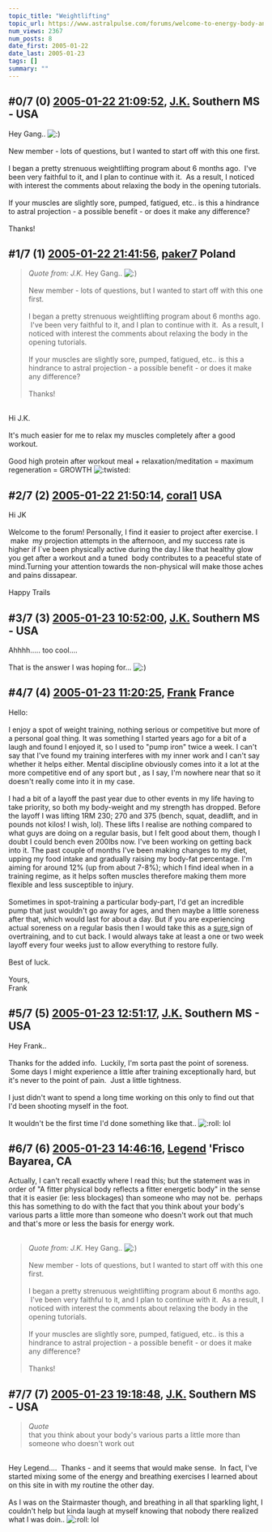 ```yaml
---
topic_title: "Weightlifting"
topic_url: https://www.astralpulse.com/forums/welcome-to-energy-body-and-the-chakras/weightlifting
num_views: 2367
num_posts: 8
date_first: 2005-01-22
date_last: 2005-01-23
tags: []
summary: ""
---
```


## \#0/7 (0) [2005-01-22 21:09:52](https://www.astralpulse.com/forums/index.php?msg=144379), [J.K.](https://www.astralpulse.com/forums/profile/?u=7742) Southern MS - USA ##
<section>
Hey Gang..
<img alt=":)" class="smiley" src="https://www.astralpulse.com/forums/Smileys/fugue/smiley.png" title="Smiley"/>
<br>
<br>
New member - lots of questions, but I wanted to start off with this one first.
<br>
<br>
I began a pretty strenuous weightlifting program about 6 months ago.  I've been very faithful to it, and I plan to continue with it.  As a result, I noticed with interest the comments about relaxing the body in the opening tutorials.
<br>
<br>
If your muscles are slightly sore, pumped, fatigued, etc.. is this a hindrance to astral projection - a possible benefit - or does it make any difference?
<br>
<br>
Thanks!
</section>

## \#1/7 (1) [2005-01-22 21:41:56](https://www.astralpulse.com/forums/index.php?msg=144384), [paker7](https://www.astralpulse.com/forums/profile/?u=102) Poland ##
<section>
<blockquote class="bbc_standard_quote">
 <cite>
  Quote from: J.K.
 </cite>
 Hey Gang..
 <img alt=":)" class="smiley" src="https://www.astralpulse.com/forums/Smileys/fugue/smiley.png" title="Smiley"/>
 <br>
 <br>
 New member - lots of questions, but I wanted to start off with this one first.
 <br>
 <br>
 I began a pretty strenuous weightlifting program about 6 months ago.  I've been very faithful to it, and I plan to continue with it.  As a result, I noticed with interest the comments about relaxing the body in the opening tutorials.
 <br>
 <br>
 If your muscles are slightly sore, pumped, fatigued, etc.. is this a hindrance to astral projection - a possible benefit - or does it make any difference?
 <br>
 <br>
 Thanks!
</blockquote>
<br>
Hi J.K.
<br>
<br>
It's much easier for me to relax my muscles completely after a good workout.
<br>
<br>
Good high protein after workout meal + relaxation/meditation = maximum regeneration = GROWTH
<img alt=":twisted:" class="smiley" src="https://www.astralpulse.com/forums/Smileys/fugue/evil.png" title="evil"/>
</section>

## \#2/7 (2) [2005-01-22 21:50:14](https://www.astralpulse.com/forums/index.php?msg=144385), [coral1](https://www.astralpulse.com/forums/profile/?u=1203) USA ##
<section>
Hi JK
<br>
<br>
Welcome to the forum! Personally, I find it easier to project after exercise. I  make  my projection attempts in the afternoon, and my success rate is higher if I`ve been physically active during the day.I like that healthy glow you get after a workout and a tuned  body contributes to a peaceful state of mind.Turning your attention towards the non-physical will make those aches and pains dissapear.
<br>
<br>
Happy Trails
</section>

## \#3/7 (3) [2005-01-23 10:52:00](https://www.astralpulse.com/forums/index.php?msg=144399), [J.K.](https://www.astralpulse.com/forums/profile/?u=7742) Southern MS - USA ##
<section>
Ahhhh..... too cool....
<br>
<br>
That is the answer I was hoping for...
<img alt=":)" class="smiley" src="https://www.astralpulse.com/forums/Smileys/fugue/smiley.png" title="Smiley"/>
</section>

## \#4/7 (4) [2005-01-23 11:20:25](https://www.astralpulse.com/forums/index.php?msg=144409), [Frank](https://www.astralpulse.com/forums/profile/?u=359) France ##
<section>
Hello:
<br>
<br>
I enjoy a spot of weight training, nothing serious or competitive but more of a personal goal thing. It was something I started years ago for a bit of a laugh and found I enjoyed it, so I used to "pump iron" twice a week. I can't say that I've found my training interferes with my inner work and I can't say whether it helps either. Mental discipline obviously comes into it a lot at the more competitive end of any sport but , as I say, I'm nowhere near that so it doesn't really come into it in my case.
<br>
<br>
I had a bit of a layoff the past year due to other events in my life having to take priority, so both my body-weight and my strength has dropped. Before the layoff I was lifting 1RM 230; 270 and 375 (bench, squat, deadlift, and in pounds not kilos! I wish, lol). These lifts I realise are nothing compared to what guys are doing on a regular basis, but I felt good about them, though I doubt I could bench even 200lbs now. I've been working on getting back into it. The past couple of months I've been making changes to my diet, upping my food intake and gradually raising my body-fat percentage. I'm aiming for around 12% (up from about 7-8%); which I find ideal when in a training regime, as it helps soften muscles therefore making them more flexible and less susceptible to injury.
<br>
<br>
Sometimes in spot-training a particular body-part, I'd get an incredible pump that just wouldn't go away for ages, and then maybe a little soreness after that, which would last for about a day. But if you are experiencing actual soreness on a regular basis then I would take this as a
<u>
 sure
</u>
sign of overtraining, and to cut back. I would always take at least a one or two week layoff every four weeks just to allow everything to restore fully.
<br>
<br>
Best of luck.
<br>
<br>
Yours,
<br>
Frank
</section>

## \#5/7 (5) [2005-01-23 12:51:17](https://www.astralpulse.com/forums/index.php?msg=144421), [J.K.](https://www.astralpulse.com/forums/profile/?u=7742) Southern MS - USA ##
<section>
Hey Frank..
<br>
<br>
Thanks for the added info.  Luckily, I'm sorta past the point of soreness.  Some days I might experience a little after training exceptionally hard, but it's never to the point of pain.  Just a little tightness.
<br>
<br>
I just didn't want to spend a long time working on this only to find out that I'd been shooting myself in the foot.
<br>
<br>
It wouldn't be the first time I'd done something like that..
<img alt=":roll:" class="smiley" src="https://www.astralpulse.com/forums/Smileys/fugue/rolleyes.png" title="Roll Eyes"/>
lol
</section>

## \#6/7 (6) [2005-01-23 14:46:16](https://www.astralpulse.com/forums/index.php?msg=144443), [Legend](https://www.astralpulse.com/forums/profile/?u=7222) 'Frisco Bayarea, CA ##
<section>
Actually, I can't recall exactly where I read this; but the statement was in order of "A fitter physical body reflects a fitter energetic body" in the sense that it is easier (ie: less blockages) than someone who may not be.  perhaps this has something to do with the fact that you think about your body's various parts a little more than someone who doesn't work out that much and that's more or less the basis for energy work.
<br>
<br>
<blockquote class="bbc_standard_quote">
 <cite>
  Quote from: J.K.
 </cite>
 Hey Gang..
 <img alt=":)" class="smiley" src="https://www.astralpulse.com/forums/Smileys/fugue/smiley.png" title="Smiley"/>
 <br>
 <br>
 New member - lots of questions, but I wanted to start off with this one first.
 <br>
 <br>
 I began a pretty strenuous weightlifting program about 6 months ago.  I've been very faithful to it, and I plan to continue with it.  As a result, I noticed with interest the comments about relaxing the body in the opening tutorials.
 <br>
 <br>
 If your muscles are slightly sore, pumped, fatigued, etc.. is this a hindrance to astral projection - a possible benefit - or does it make any difference?
 <br>
 <br>
 Thanks!
</blockquote>
</section>

## \#7/7 (7) [2005-01-23 19:18:48](https://www.astralpulse.com/forums/index.php?msg=144481), [J.K.](https://www.astralpulse.com/forums/profile/?u=7742) Southern MS - USA ##
<section>
<blockquote class="bbc_standard_quote">
 <cite>
  Quote
 </cite>
 <br>
 that you think about your body's various parts a little more than someone who doesn't work out
 <br>
</blockquote>
<br>
Hey Legend....  Thanks - and it seems that would make sense.  In fact, I've started mixing some of the energy and breathing exercises I learned about on this site in with my routine the other day.
<br>
<br>
As I was on the Stairmaster though, and breathing in all that sparkling light, I couldn't help but kinda laugh at myself knowing that nobody there realized what I was doin..
<img alt=":roll:" class="smiley" src="https://www.astralpulse.com/forums/Smileys/fugue/rolleyes.png" title="Roll Eyes"/>
lol
</section>